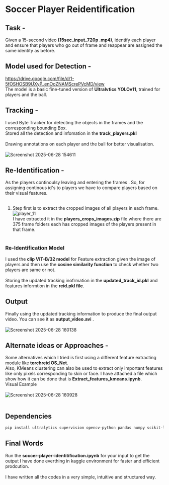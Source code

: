 # Soccer Player Reidentification
## Task - 
Given a 15-second video **(15sec_input_720p .mp4)**, identify each player and ensure that
players who go out of frame and reappear are assigned the same identity as before.<br>
## Model used for Detection - 
https://drive.google.com/file/d/1-5fOSHOSB9UXyP_enOoZNAMScrePVcMD/view <br>
The model is a basic fine-tuned version of **Ultralvtics YOLOv11**, trained for players and the ball.<br>
## Tracking - 
I used Byte Tracker for detecting the objects in the frames and the corresponding bounding Box.<br>
Stored all the detection and infomation in the **track_players.pkl** <br><br>
Drawing annotations on each player and the ball for better visualisation.<br><br>
![Screenshot 2025-06-28 154611](https://github.com/user-attachments/assets/d88b60b5-2e01-4c0f-96ca-b632e6395827) <br>
## Re-Identification - 
As the players  continoulsy leaving and entering the frames . So, for assigning continous id's to players we have to compare players based on their visual features. <br><br>
1) Step first is to extract the cropped images of all players in each frame.<br>
![player_11](https://github.com/user-attachments/assets/a5cde57d-645c-4966-8b61-4fc356a7bde2)<br>
I have extracted it in the **players_crops_images.zip** file where there are 375 frame folders each has cropped images of the players present in that frame.<br><br>
### Re-Identification Model
I used the **clip ViT-B/32 model** for Feature extraction given the image of players and then use the **cosine similarity function** to check whether two players are same or not.<br><br>
Storing the updated tracking inofrmation in the **updated_track_id.pkl** and features informtion in the **reid.pkl file**.
## Output 
Finally using the updated tracking information to produce the final output video. You can see it as **output_video.avi** .<br><br>
![Screenshot 2025-06-28 160138](https://github.com/user-attachments/assets/959ef1ab-a0a9-452f-8cd0-164412882dea)
## Alternate ideas or Approaches -
Some alternatives which I tried is first using a different feature extracting module like **torchreid OS_Net**.<br>
Also, KMeans clustering can also be used to extract only important features like only pixels corresponding to skin or face. I have attached a file which show how it can be done that is 
**Extract_features_kmeans.ipynb**. <br>
Visual Example <br><br>
![Screenshot 2025-06-28 160928](https://github.com/user-attachments/assets/790c183d-6559-4f6d-9caa-85a5c0b966c1)<br><br>
## Dependencies
```bash
pip install ultralytics supervision opencv-python pandas numpy scikit-learn torchreid torch git+https://github.com/openai/CLIP.git
```

## Final Words
Run the **soccer-player-identitification.ipynb** for your input to get the output
I have done everthing in kaggle environment for faster and efficient prodcution. <br><br>
I have written all the codes in a very simple, intuitive and structured way. 



